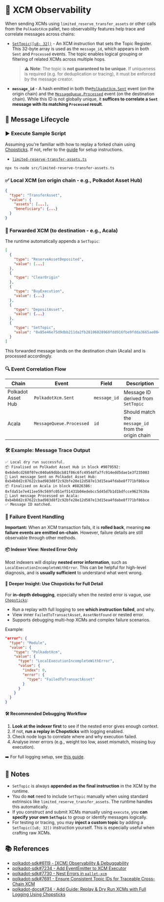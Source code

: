 # 🔭 XCM Observability

When sending XCMs using `limited_reserve_transfer_assets` or other calls from the  `PolkadotXcm` pallet, two observability features help trace and correlate messages across chains:

* [`SetTopic([u8; 32])`](https://paritytech.github.io/polkadot-sdk/master/staging_xcm/v5/opaque/type.Instruction.html#variant.SetTopic) - An XCM instruction that sets the Topic Register. This 32-byte array is used as the `message_id`, which appears in both `Sent` and `Processed` events. The topic enables logical grouping or filtering of related XCMs across multiple hops.
  > ⚠️ **Note**: The topic is **not guaranteed to be unique**. If uniqueness is required (e.g. for deduplication or tracing), it must be enforced by the message creator.
* **`message_id`** - A hash emitted in both the[`PolkadotXcm.Sent`](https://paritytech.github.io/polkadot-sdk/master/pallet_xcm/pallet/enum.Event.html#variant.Sent) event (on the origin chain) and the [`MessageQueue.Processed`](https://paritytech.github.io/polkadot-sdk/master/pallet_message_queue/pallet/enum.Event.html#variant.Processed) event (on the destination chain). While this ID is not globally unique, it **suffices to correlate a `Sent` message with its matching `Processed` result**.

## 🔄 Message Lifecycle

### ▶️ Execute Sample Script

Assuming you're familiar with how to replay a forked chain using [Chopsticks](https://docs.polkadot.com/develop/toolkit/parachains/fork-chains/chopsticks/get-started/). If not, refer to the [guide](../README.md) for setup instructions.

* [`limited-reserve-transfer-assets.ts`](../src/limited-reserve-transfer-assets.ts)

```bash
npx ts-node src/limited-reserve-transfer-assets.ts
```

### ✅ Local XCM (on origin chain - e.g., Polkadot Asset Hub)

```json
{
  "type": "TransferAsset",
  "value": {
    "assets": [...],
    "beneficiary": {...}
  }
}
```

### 🚀 Forwarded XCM (to destination - e.g., Acala)

The runtime automatically appends a `SetTopic`:

```json
[
  {
    "type": "ReserveAssetDeposited",
    "value": [...]
  },
  {
    "type": "ClearOrigin"
  },
  {
    "type": "BuyExecution",
    "value": {...}
  },
  {
    "type": "DepositAsset",
    "value": {...}
  },
  {
    "type": "SetTopic",
    "value": "0x85e46e75d9dbb211da2fb28106028960fdd916fbe9fdda3665ae00403abe2aae"
  }
]
```

This forwarded message lands on the destination chain (Acala) and is processed accordingly.

### 🔍 Event Correlation Flow

| Chain              | Event                   | Field        | Description                                         |
| ------------------ | ----------------------- | ------------ | --------------------------------------------------- |
| Polkadot Asset Hub | `PolkadotXcm.Sent`      | `message_id` | Message ID derived from `SetTopic`                  |
| Acala              | `MessageQueue.Processed`| `id`         | Should match the `message_id` from the origin chain |

### 🛠 Example: Message Trace Output

```console
✅ Local dry run successful.
📦 Finalised on Polkadot Asset Hub in block #9079592: 0x6de0cd268f07ec040a69dbbcb81f86c6fc4954dfa7fc914edd5dae1e3f235083
📣 Last message Sent on Polkadot Asset Hub: 0xb4b8d2c87622cbad983d8f2c92bfe28e12d587e13d15ea4fdabe8f771bf86bce
📦 Finalised on Acala in block #8826386: 0xfda51e7e411ee59c569fc051ef51431b04edebcc5d45d7b1d1bdfcce9627638a
📣 Last message Processed on Acala: 0xb4b8d2c87622cbad983d8f2c92bfe28e12d587e13d15ea4fdabe8f771bf86bce
✅ Message ID matched.
```

### 🚨 Failure Event Handling

**Important:** When an XCM transaction fails, it is **rolled back**, meaning **no failure events are emitted on-chain**. However, failure details are still observable through other methods.

#### 📦 Indexer View: Nested Error Only

Most indexers will display **nested error information**, such as `LocalExecutionIncompleteWithError`. This can be helpful for high-level diagnosis, and is **usually sufficient** to understand what went wrong.

#### 🧪 Deeper Insight: Use Chopsticks for Full Detail

For **in-depth debugging**, especially when the nested error is vague, use [`Chopsticks`](https://github.com/AcalaNetwork/chopsticks):

* Run a replay with full logging to see **which instruction failed**, and why.
* View inner `FailedToTransactAsset`, `AssetNotFound` or nested error.
* Supports debugging multi-hop XCMs and complex failure scenarios.

Example:

```json
"error": {
  "type": "Module",
  "value": {
    "type": "PolkadotXcm",
    "value": {
      "type": "LocalExecutionIncompleteWithError",
      "value": {
        "index": 0,
        "error": {
          "type": "FailedToTransactAsset"
        }
      }
    }
  }
}
```

#### 🛠 Recommended Debugging Workflow

1. **Look at the indexer first** to see if the nested error gives enough context.
2. If not, **run a replay in Chopsticks** with logging enabled.
3. Check node logs to correlate where and why execution failed.
4. Analyse inner errors (e.g., weight too low, asset mismatch, missing buy execution).

➡️ For full logging setup, see [this guide](https://github.com/polkadot-developers/polkadot-docs/pull/734).

## 🧠 Notes

* `SetTopic` is always **appended as the final instruction** in the XCM by the runtime.
* You do **not** need to include `SetTopic` manually when using standard extrinsics like `limited_reserve_transfer_assets`. The runtime handles this automatically.
* If you construct and submit XCMs manually using `execute`, you **can specify your own `SetTopic`** to group or identify messages logically.
* For testing or tracing, you may **inject a custom topic** by adding a `SetTopic([u8; 32])` instruction yourself. This is especially useful when crafting raw XCMs.

## 📚 References

* [polkadot-sdk#6119 - [XCM] Observability & Debuggability](https://github.com/paritytech/polkadot-sdk/issues/6119)
* [polkadot-sdk#7234 - Add EventEmitter to XCM Executor](https://github.com/paritytech/polkadot-sdk/pull/7234)
* [polkadot-sdk#7730 - Nest Errors in `pallet-xcm`](https://github.com/paritytech/polkadot-sdk/pull/7730)
* [polkadot-sdk#7691 - Ensure Consistent Topic IDs for Traceable Cross-Chain XCM](https://github.com/paritytech/polkadot-sdk/pull/7691)
* [polkadot-docs#734 - Add Guide: Replay & Dry Run XCMs with Full Logging Using Chopsticks](https://github.com/polkadot-developers/polkadot-docs/pull/734)
